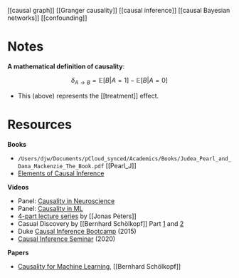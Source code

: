 [[causal graph]]
[[Granger causality]]
[[causal inference]]
[[causal Bayesian networks]]
[[confounding]]

# Notes
**A mathematical definition of causality**: 

$$
\delta_{A\to B} = \mathbb{E}[B | A=1] -  \mathbb{E}[B | A=0] 
$$

- This (above) represents the [[treatment]] effect.


# Resources
**Books**
- `/Users/djw/Documents/pCloud_synced/Academics/Books/Judea_Pearl_and_Dana_Mackenzie_The_Book.pdf` [[Pearl_J]]
- [Elements of Causal Inference](https://library.oapen.org/bitstream/handle/20.500.12657/26040/11283.pdf?isAllowed=y&sequence=1&utm_campaign=OpenMLU%20Newsletter&utm_medium=email&utm_source=Revue%20newsletter)

**Videos**
- Panel: [Causality in Neuroscience](https://www.crowdcast.io/e/ohbm-causality)
- Panel: [Causality in ML](https://www.youtube.com/watch?v=ynVr_zzUXtw)
-  [4-part lecture series](https://www.youtube.com/watch?t=1296s&utm_campaign=OpenMLU%20Newsletter&utm_medium=email&utm_source=Revue%20newsletter&v=zvrcyqcN9Wo) by [[Jonas Peters]]
-  Casual Discovery by [[Bernhard Schölkopf]] Part [1](https://www.youtube.com/watch?v=CTcQlRSnvvM) and [2](https://www.youtube.com/watch?v=ly-2eSXkDNA)
-  Duke [Causal Inference Bootcamp](https://www.youtube.com/c/ModUPowerfulConceptsinSocialScience/playlists?view=50&sort=dd&shelf_id=6) (2015)
-  [Causal Inference Seminar](https://www.youtube.com/channel/UCiiOj5GSES6uw21kfXnxj3A/videos?utm_campaign=OpenMLU%20Newsletter&utm_medium=email&utm_source=Revue%20newsletter) (2020)

**Papers**
- [Causality for Machine Learning](https://arxiv.org/abs/1911.10500?utm_campaign=OpenMLU%20Newsletter&utm_medium=email&utm_source=Revue%20newsletter), [[Bernhard Schölkopf]]